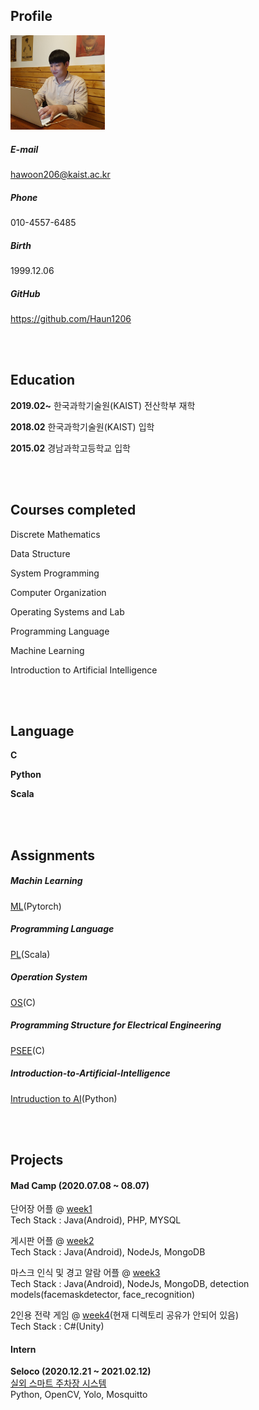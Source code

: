 ## Profile

<img src = "./face.jpg" width="30%">


##### E-mail
hawoon206@kaist.ac.kr

##### Phone
010-4557-6485

##### Birth
1999.12.06

##### GitHub
https://github.com/Haun1206

<br>
<br>

## Education

**2019.02~** 한국과학기술원(KAIST) 전산학부 재학

**2018.02**  한국과학기술원(KAIST) 입학

**2015.02**  경남과학고등학교 입학

<br>
<br>

## Courses completed
Discrete Mathematics

Data Structure

System Programming

Computer Organization

Operating Systems and Lab

Programming Language

Machine Learning

Introduction to Artificial Intelligence

<br>
<br>

## Language

**C**

**Python**

**Scala**

<br>
<br>

## Assignments

##### Machin Learning
[ML](https://github.com/Haun1206/Machin_Learning)(Pytorch)
##### Programming Language
[PL](https://github.com/Haun1206/Programming_Language)(Scala)
##### Operation System
[OS](https://github.com/Haun1206/pintOS)(C)
##### Programming Structure for Electrical Engineering
[PSEE](https://github.com/Haun1206/Programming-Structure-for-Electrical-Engineering)(C)
##### Introduction-to-Artificial-Intelligence
[Intruduction to AI](https://github.com/Haun1206/Introduction-to-Artificial-Intelligence)(Python)

<br>
<br>

## Projects


#### Mad Camp (2020.07.08 ~ 08.07)

단어장 어플 @ [week1](https://github.com/ohsuz/madcamp_week1_TabApp.git)
<br>
Tech Stack : Java(Android), PHP, MYSQL

게시판 어플 @ [week2](https://github.com/Haun1206/madcam_week2.git)
<br>
Tech Stack : Java(Android), NodeJs, MongoDB

마스크 인식 및 경고 알람 어플 @ [week3](https://github.com/jinh0290/MadCamp-week3.git)
<br>
Tech Stack : Java(Android), NodeJs, MongoDB, detection models(facemaskdetector, face_recognition)

2인용 전략 게임 @ [week4](https://github.com/sungjin-shin/madcamp2020s-week4.git)(현재 디렉토리 공유가 안되어 있음)
<br>
Tech Stack : C#(Unity)

#### Intern

**Seloco (2020.12.21 ~ 2021.02.12)**
<br>
    [실외 스마트 주차장 시스템](https://github.com/Haun1206/parking_system)
<br>
    Python, OpenCV, Yolo, Mosquitto







